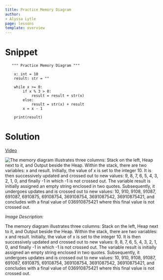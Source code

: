 ```yaml
---
title: Practice Memory Diagram
author:
- Alyssa Lytle
page: lessons
template: overview
---
```


# Snippet
<pre>
<code class="python">   """ Practice Memory Diagram """

    x: int = 10
    result: str = ""

    while x >= 0:
        if x % 3 > 0:
            result = result + str(x)
        else:
            result = str(x) + result
        x = x - 1

    print(result)
</code></pre>

# Solution
 [Video](https://youtu.be/U_6fX-YGX_M)

<img class="img-fluid" src="/static/assets/f23/while-02-sol.jpg" alt="The memory diagram illustrates three columns: Stack on the left, Heap next to it, and Output beside the Heap. Within the stack, there are two variables: x and result. Initially, the value of x is set to the integer 10. It is then successively updated and crossed out to new values: 9, 8, 7, 6, 5, 4, 3, 2, 1, 0, and finally -1 in which -1 is not crossed out. The variable result is initially assigned an empty string enclosed in two quotes. Subsequently, it undergoes updates and is crossed out to new values: 10, 910, 9108, 91087, 691087, 6910875, 69108754, 369108754, 3691087542, 36910875421, and concludes with a final value of 036910875421 where this final value is not crossed out."  />


*Image Description:* 

The memory diagram illustrates three columns: Stack on the left, Heap next to it, and Output beside the Heap. Within the stack, there are two variables: x and result. Initially, the value of x is set to the integer 10. It is then successively updated and crossed out to new values: 9, 8, 7, 6, 5, 4, 3, 2, 1, 0, and finally -1 in which -1 is not crossed out. The variable result is initially assigned an empty string enclosed in two quotes. Subsequently, it undergoes updates and is crossed out to new values: 10, 910, 9108, 91087, 691087, 6910875, 69108754, 369108754, 3691087542, 36910875421, and concludes with a final value of 036910875421 where this final value is not crossed out.
